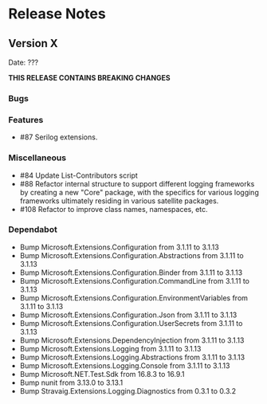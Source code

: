 # Release Notes

## Version X

Date: ???

**THIS RELEASE CONTAINS BREAKING CHANGES**


### Bugs

### Features

- #87 Serilog extensions.

### Miscellaneous

- #84 Update List-Contributors script
- #88 Refactor internal structure to support different logging frameworks by creating a new "Core" package, with the specifics for various logging frameworks ultimately residing in various satellite packages.
- #108 Refactor to improve class names, namespaces, etc.

### Dependabot

- Bump Microsoft.Extensions.Configuration from 3.1.11 to 3.1.13
- Bump Microsoft.Extensions.Configuration.Abstractions from 3.1.11 to 3.1.13
- Bump Microsoft.Extensions.Configuration.Binder from 3.1.11 to 3.1.13
- Bump Microsoft.Extensions.Configuration.CommandLine from 3.1.11 to 3.1.13
- Bump Microsoft.Extensions.Configuration.EnvironmentVariables from 3.1.11 to 3.1.13
- Bump Microsoft.Extensions.Configuration.Json from 3.1.11 to 3.1.13
- Bump Microsoft.Extensions.Configuration.UserSecrets from 3.1.11 to 3.1.13
- Bump Microsoft.Extensions.DependencyInjection from 3.1.11 to 3.1.13
- Bump Microsoft.Extensions.Logging from 3.1.11 to 3.1.13
- Bump Microsoft.Extensions.Logging.Abstractions from 3.1.11 to 3.1.13
- Bump Microsoft.Extensions.Logging.Console from 3.1.11 to 3.1.13
- Bump Microsoft.NET.Test.Sdk from 16.8.3 to 16.9.1
- Bump nunit from 3.13.0 to 3.13.1
- Bump Stravaig.Extensions.Logging.Diagnostics from 0.3.1 to 0.3.2
